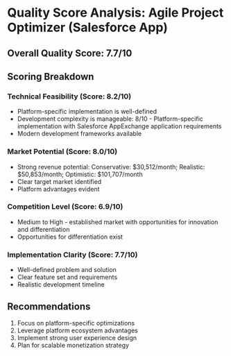 # Quality Score Analysis: Agile Project Optimizer (Salesforce App)

## Overall Quality Score: 7.7/10

## Scoring Breakdown

### Technical Feasibility (Score: 8.2/10)
- Platform-specific implementation is well-defined
- Development complexity is manageable: 8/10 - Platform-specific implementation with Salesforce AppExchange application requirements
- Modern development frameworks available

### Market Potential (Score: 8.0/10)
- Strong revenue potential: Conservative: $30,512/month; Realistic: $50,853/month; Optimistic: $101,707/month
- Clear target market identified
- Platform advantages evident

### Competition Level (Score: 6.9/10)
- Medium to High - established market with opportunities for innovation and differentiation
- Opportunities for differentiation exist

### Implementation Clarity (Score: 7.7/10)
- Well-defined problem and solution
- Clear feature set and requirements
- Realistic development timeline

## Recommendations
1. Focus on platform-specific optimizations
2. Leverage platform ecosystem advantages  
3. Implement strong user experience design
4. Plan for scalable monetization strategy
